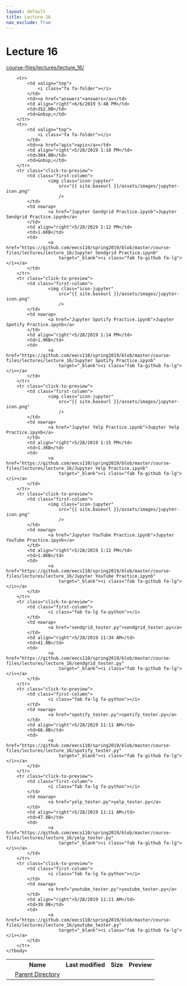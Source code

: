 ```yaml
---
layout: default
title: Lecture 16
nav_exclude: True
---
```


# Lecture 16

[course-files/lectures/lecture_16/](.)

<table class="tbl-files">
    <tbody>
        <tr>
            <th valign="top"></th>
            <th>Name</th>
            <th>Last modified</th>
            <th>Size</th>
            <th>Preview</th>
        </tr>
        <tr>
            <td valign="top">
                <i class="fa fa-folder-open"></i>
            </td>
            <td><a href="../">Parent Directory</a></td>
            <td>&nbsp;</td>
            <td>&nbsp;</td>
            <td>&nbsp;</td>
        </tr>

        <tr>
            <td valign="top">
                <i class="fa fa-folder"></i>
            </td>
            <td><a href="answers">answers</a></td>
            <td align="right">6/6/2019 5:48 PM</td>
            <td>352.0B</td>
            <td>&nbsp;</td>
        </tr>
        <tr>
            <td valign="top">
                <i class="fa fa-folder"></i>
            </td>
            <td><a href="apis">apis</a></td>
            <td align="right">5/28/2019 1:18 PM</td>
            <td>384.0B</td>
            <td>&nbsp;</td>
        </tr>
        <tr class="click-to-preview">
            <td class="first-column">
                    <img class="icon-jupyter"
                        src="{{ site.baseurl }}/assets/images/jupyter-icon.png"
                        />
            </td>
            <td nowrap>
                    <a href="Jupyter Sendgrid Practice.ipynb">Jupyter Sendgrid Practice.ipynb</a>
            </td>
            <td align="right">5/28/2019 1:12 PM</td>
            <td>1.6KB</td>
            <td>
                    <a href="https://github.com/eecs110/spring2019/blob/master/course-files/lectures/lecture_16/Jupyter Sendgrid Practice.ipynb"
                        target="_blank"><i class="fab fa-github fa-lg"></i></a>
            </td>
        </tr>
        <tr class="click-to-preview">
            <td class="first-column">
                    <img class="icon-jupyter"
                        src="{{ site.baseurl }}/assets/images/jupyter-icon.png"
                        />
            </td>
            <td nowrap>
                    <a href="Jupyter Spotify Practice.ipynb">Jupyter Spotify Practice.ipynb</a>
            </td>
            <td align="right">5/28/2019 1:14 PM</td>
            <td>1.9KB</td>
            <td>
                    <a href="https://github.com/eecs110/spring2019/blob/master/course-files/lectures/lecture_16/Jupyter Spotify Practice.ipynb"
                        target="_blank"><i class="fab fa-github fa-lg"></i></a>
            </td>
        </tr>
        <tr class="click-to-preview">
            <td class="first-column">
                    <img class="icon-jupyter"
                        src="{{ site.baseurl }}/assets/images/jupyter-icon.png"
                        />
            </td>
            <td nowrap>
                    <a href="Jupyter Yelp Practice.ipynb">Jupyter Yelp Practice.ipynb</a>
            </td>
            <td align="right">5/28/2019 1:15 PM</td>
            <td>1.3KB</td>
            <td>
                    <a href="https://github.com/eecs110/spring2019/blob/master/course-files/lectures/lecture_16/Jupyter Yelp Practice.ipynb"
                        target="_blank"><i class="fab fa-github fa-lg"></i></a>
            </td>
        </tr>
        <tr class="click-to-preview">
            <td class="first-column">
                    <img class="icon-jupyter"
                        src="{{ site.baseurl }}/assets/images/jupyter-icon.png"
                        />
            </td>
            <td nowrap>
                    <a href="Jupyter YouTube Practice.ipynb">Jupyter YouTube Practice.ipynb</a>
            </td>
            <td align="right">5/28/2019 1:12 PM</td>
            <td>1.8KB</td>
            <td>
                    <a href="https://github.com/eecs110/spring2019/blob/master/course-files/lectures/lecture_16/Jupyter YouTube Practice.ipynb"
                        target="_blank"><i class="fab fa-github fa-lg"></i></a>
            </td>
        </tr>
        <tr class="click-to-preview">
            <td class="first-column">
                    <i class="fab fa-lg fa-python"></i>
            </td>
            <td nowrap>
                    <a href="sendgrid_tester.py">sendgrid_tester.py</a>
            </td>
            <td align="right">5/28/2019 11:34 AM</td>
            <td>41.0B</td>
            <td>
                    <a href="https://github.com/eecs110/spring2019/blob/master/course-files/lectures/lecture_16/sendgrid_tester.py"
                        target="_blank"><i class="fab fa-github fa-lg"></i></a>
            </td>
        </tr>
        <tr class="click-to-preview">
            <td class="first-column">
                    <i class="fab fa-lg fa-python"></i>
            </td>
            <td nowrap>
                    <a href="spotify_tester.py">spotify_tester.py</a>
            </td>
            <td align="right">5/28/2019 11:11 AM</td>
            <td>66.0B</td>
            <td>
                    <a href="https://github.com/eecs110/spring2019/blob/master/course-files/lectures/lecture_16/spotify_tester.py"
                        target="_blank"><i class="fab fa-github fa-lg"></i></a>
            </td>
        </tr>
        <tr class="click-to-preview">
            <td class="first-column">
                    <i class="fab fa-lg fa-python"></i>
            </td>
            <td nowrap>
                    <a href="yelp_tester.py">yelp_tester.py</a>
            </td>
            <td align="right">5/28/2019 11:11 AM</td>
            <td>47.0B</td>
            <td>
                    <a href="https://github.com/eecs110/spring2019/blob/master/course-files/lectures/lecture_16/yelp_tester.py"
                        target="_blank"><i class="fab fa-github fa-lg"></i></a>
            </td>
        </tr>
        <tr class="click-to-preview">
            <td class="first-column">
                    <i class="fab fa-lg fa-python"></i>
            </td>
            <td nowrap>
                    <a href="youtube_tester.py">youtube_tester.py</a>
            </td>
            <td align="right">5/28/2019 11:11 AM</td>
            <td>39.0B</td>
            <td>
                    <a href="https://github.com/eecs110/spring2019/blob/master/course-files/lectures/lecture_16/youtube_tester.py"
                        target="_blank"><i class="fab fa-github fa-lg"></i></a>
            </td>
        </tr>
    </tbody>
</table>

